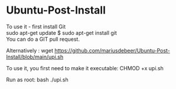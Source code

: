 # Ubuntu-Post-Install

To use it - first install Git<br>
sudo apt-get update $ sudo apt-get install git<br>
You can do a GIT pull request.

Alternatively : wget https://github.com/mariusdebeer/Ubuntu-Post-Install/blob/main/upi.sh

To use it, you first need to make it executable:
CHMOD +x upi.sh

Run as root: bash ./upi.sh

